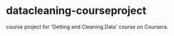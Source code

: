 datacleaning-courseproject
==========================

course project for 'Getting and Cleaning Data' course on Coursera.

